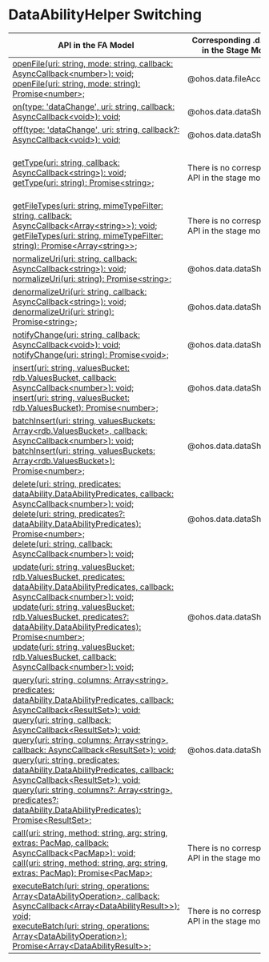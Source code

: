 # DataAbilityHelper Switching


  | API in the FA Model| Corresponding .d.ts File in the Stage Model| Corresponding API in the Stage Model| 
| -------- | -------- | -------- |
| [openFile(uri: string, mode: string, callback: AsyncCallback&lt;number&gt;): void;](../reference/apis-ability-kit/js-apis-inner-ability-dataAbilityHelper.md#dataabilityhelperopenfile)<br>[openFile(uri: string, mode: string): Promise&lt;number&gt;;](../reference/apis-ability-kit/js-apis-inner-ability-dataAbilityHelper.md#dataabilityhelperopenfile-1) | \@ohos.data.fileAccess.d.ts | [openFile(uri: string, flags: OPENFLAGS) : Promise&lt;number&gt;;](../reference/apis-core-file-kit/js-apis-fileAccess-sys.md#openfile)<br>[openFile(uri: string, flags: OPENFLAGS, callback: AsyncCallback&lt;number&gt;) : void;](../reference/apis-core-file-kit/js-apis-fileAccess-sys.md#openfile-1) |
| [on(type: 'dataChange', uri: string, callback: AsyncCallback&lt;void&gt;): void;](../reference/apis-ability-kit/js-apis-inner-ability-dataAbilityHelper.md#dataabilityhelperon) | \@ohos.data.dataShare.d.ts | [on(type: 'dataChange', uri: string, callback: AsyncCallback&lt;void&gt;): void;](../reference/apis-arkdata/js-apis-data-dataShare-sys.md#ondatachange) |
| [off(type: 'dataChange', uri: string, callback?: AsyncCallback&lt;void&gt;): void;](../reference/apis-ability-kit/js-apis-inner-ability-dataAbilityHelper.md#dataabilityhelperoff) | \@ohos.data.dataShare.d.ts | [off(type: 'dataChange', uri: string, callback?: AsyncCallback&lt;void&gt;): void;](../reference/apis-arkdata/js-apis-data-dataShare-sys.md#offdatachange) |
| [getType(uri: string, callback: AsyncCallback&lt;string&gt;): void;](../reference/apis-ability-kit/js-apis-inner-ability-dataAbilityHelper.md#dataabilityhelpergettype)<br>[getType(uri: string): Promise&lt;string&gt;;](../reference/apis-ability-kit/js-apis-inner-ability-dataAbilityHelper.md#dataabilityhelpergettype-1) | There is no corresponding API in the stage model.| The stage model does not support cross-process URI access. You are advised to use [the want parameter to carry the file descriptor and file information](file-processing-apps-startup.md) for cross-process file access.|
| [getFileTypes(uri: string, mimeTypeFilter: string, callback: AsyncCallback&lt;Array&lt;string&gt;&gt;): void;](../reference/apis-ability-kit/js-apis-inner-ability-dataAbilityHelper.md#dataabilityhelpergetfiletypes)<br>[getFileTypes(uri: string, mimeTypeFilter: string): Promise&lt;Array&lt;string&gt;&gt;;](../reference/apis-ability-kit/js-apis-inner-ability-dataAbilityHelper.md#dataabilityhelpergetfiletypes-1) | There is no corresponding API in the stage model.| The stage model does not support cross-process URI access. You are advised to use [the want parameter to carry the file descriptor and file information](file-processing-apps-startup.md) for cross-process file access.|
| [normalizeUri(uri: string, callback: AsyncCallback&lt;string&gt;): void;](../reference/apis-ability-kit/js-apis-inner-ability-dataAbilityHelper.md#dataabilityhelpernormalizeuri)<br>[normalizeUri(uri: string): Promise&lt;string&gt;;](../reference/apis-ability-kit/js-apis-inner-ability-dataAbilityHelper.md#dataabilityhelpernormalizeuri-1) | \@ohos.data.dataShare.d.ts | [normalizeUri(uri: string, callback: AsyncCallback&lt;string&gt;): void;](../reference/apis-arkdata/js-apis-data-dataShare-sys.md#normalizeuri)<br>[normalizeUri(uri: string): Promise&lt;string&gt;;](../reference/apis-arkdata/js-apis-data-dataShare-sys.md#normalizeuri-1) |
| [denormalizeUri(uri: string, callback: AsyncCallback&lt;string&gt;): void;](../reference/apis-ability-kit/js-apis-inner-ability-dataAbilityHelper.md#dataabilityhelperdenormalizeuri)<br>[denormalizeUri(uri: string): Promise&lt;string&gt;;](../reference/apis-ability-kit/js-apis-inner-ability-dataAbilityHelper.md#dataabilityhelperdenormalizeuri-1) | \@ohos.data.dataShare.d.ts | [denormalizeUri(uri: string, callback: AsyncCallback&lt;string&gt;): void;](../reference/apis-arkdata/js-apis-data-dataShare-sys.md#denormalizeuri)<br>[denormalizeUri(uri: string): Promise&lt;string&gt;;](../reference/apis-arkdata/js-apis-data-dataShare-sys.md#denormalizeuri-1) |
| [notifyChange(uri: string, callback: AsyncCallback&lt;void&gt;): void;](../reference/apis-ability-kit/js-apis-inner-ability-dataAbilityHelper.md#dataabilityhelpernotifychange)<br>[notifyChange(uri: string): Promise&lt;void&gt;;](../reference/apis-ability-kit/js-apis-inner-ability-dataAbilityHelper.md#dataabilityhelpernotifychange-1) | \@ohos.data.dataShare.d.ts | [notifyChange(uri: string, callback: AsyncCallback&lt;void&gt;): void;](../reference/apis-arkdata/js-apis-data-dataShare-sys.md#notifychange)<br>[notifyChange(uri: string): Promise&lt;void&gt;;](../reference/apis-arkdata/js-apis-data-dataShare-sys.md#notifychange-1) |
| [insert(uri: string, valuesBucket: rdb.ValuesBucket, callback: AsyncCallback&lt;number&gt;): void;](../reference/apis-ability-kit/js-apis-inner-ability-dataAbilityHelper.md#dataabilityhelperinsert)<br>[insert(uri: string, valuesBucket: rdb.ValuesBucket): Promise&lt;number&gt;;](../reference/apis-ability-kit/js-apis-inner-ability-dataAbilityHelper.md#dataabilityhelperinsert-1) | \@ohos.data.dataShare.d.ts | [insert(uri: string, value: ValuesBucket, callback: AsyncCallback&lt;number&gt;): void;](../reference/apis-arkdata/js-apis-data-dataShare-sys.md#insert)<br>[insert(uri: string, value: ValuesBucket): Promise&lt;number&gt;;](../reference/apis-arkdata/js-apis-data-dataShare-sys.md#insert-1) |
| [batchInsert(uri: string, valuesBuckets: Array&lt;rdb.ValuesBucket&gt;, callback: AsyncCallback&lt;number&gt;): void;](../reference/apis-ability-kit/js-apis-inner-ability-dataAbilityHelper.md#dataabilityhelperbatchinsert)<br>[batchInsert(uri: string, valuesBuckets: Array&lt;rdb.ValuesBucket&gt;): Promise&lt;number&gt;;](../reference/apis-ability-kit/js-apis-inner-ability-dataAbilityHelper.md#dataabilityhelperbatchinsert-1) | \@ohos.data.dataShare.d.ts | [batchInsert(uri: string, values: Array&lt;ValuesBucket&gt;, callback: AsyncCallback&lt;number&gt;): void;](../reference/apis-arkdata/js-apis-data-dataShare-sys.md#batchinsert)<br>[batchInsert(uri: string, values: Array&lt;ValuesBucket&gt;): Promise&lt;number&gt;;](../reference/apis-arkdata/js-apis-data-dataShare-sys.md#batchinsert-1) |
| [delete(uri: string, predicates: dataAbility.DataAbilityPredicates, callback: AsyncCallback&lt;number&gt;): void;](../reference/apis-ability-kit/js-apis-inner-ability-dataAbilityHelper.md#dataabilityhelperdelete)<br>[delete(uri: string, predicates?: dataAbility.DataAbilityPredicates): Promise&lt;number&gt;;](../reference/apis-ability-kit/js-apis-inner-ability-dataAbilityHelper.md#dataabilityhelperdelete-1)<br>[delete(uri: string, callback: AsyncCallback&lt;number&gt;): void;](../reference/apis-ability-kit/js-apis-inner-ability-dataAbilityHelper.md#dataabilityhelperdelete-2) | \@ohos.data.dataShare.d.ts | [delete(uri: string, predicates: dataSharePredicates.DataSharePredicates, callback: AsyncCallback&lt;number&gt;): void;](../reference/apis-arkdata/js-apis-data-dataShare-sys.md#delete)<br>[delete(uri: string, predicates: dataSharePredicates.DataSharePredicates): Promise&lt;number&gt;;](../reference/apis-arkdata/js-apis-data-dataShare-sys.md#delete-1) |
| [update(uri: string, valuesBucket: rdb.ValuesBucket, predicates: dataAbility.DataAbilityPredicates, callback: AsyncCallback&lt;number&gt;): void;](../reference/apis-ability-kit/js-apis-inner-ability-dataAbilityHelper.md#dataabilityhelperupdate)<br>[update(uri: string, valuesBucket: rdb.ValuesBucket, predicates?: dataAbility.DataAbilityPredicates): Promise&lt;number&gt;;](../reference/apis-ability-kit/js-apis-inner-ability-dataAbilityHelper.md#dataabilityhelperupdate-1)<br>[update(uri: string, valuesBucket: rdb.ValuesBucket, callback: AsyncCallback&lt;number&gt;): void;](../reference/apis-ability-kit/js-apis-inner-ability-dataAbilityHelper.md#dataabilityhelperupdate) | \@ohos.data.dataShare.d.ts | [update(uri: string, predicates: dataSharePredicates.DataSharePredicates, value: ValuesBucket, callback: AsyncCallback&lt;number&gt;): void;](../reference/apis-arkdata/js-apis-data-dataShare-sys.md#update)<br>[update(uri: string, predicates: dataSharePredicates.DataSharePredicates, value: ValuesBucket): Promise&lt;number&gt;;](../reference/apis-arkdata/js-apis-data-dataShare-sys.md#update-1) |
| [query(uri: string, columns: Array&lt;string&gt;, predicates: dataAbility.DataAbilityPredicates, callback: AsyncCallback&lt;ResultSet&gt;): void;](../reference/apis-ability-kit/js-apis-inner-ability-dataAbilityHelper.md#dataabilityhelperquery)<br>[query(uri: string, callback: AsyncCallback&lt;ResultSet&gt;): void;](../reference/apis-ability-kit/js-apis-inner-ability-dataAbilityHelper.md#dataabilityhelperquery-1)<br>[query(uri: string, columns: Array&lt;string&gt;, callback: AsyncCallback&lt;ResultSet&gt;): void;](../reference/apis-ability-kit/js-apis-inner-ability-dataAbilityHelper.md#dataabilityhelperquery-2)<br>[query(uri: string, predicates: dataAbility.DataAbilityPredicates, callback: AsyncCallback&lt;ResultSet&gt;): void;](../reference/apis-ability-kit/js-apis-inner-ability-dataAbilityHelper.md#dataabilityhelperquery-3)<br>[query(uri: string, columns?: Array&lt;string&gt;, predicates?: dataAbility.DataAbilityPredicates): Promise&lt;ResultSet&gt;;](../reference/apis-ability-kit/js-apis-inner-ability-dataAbilityHelper.md#dataabilityhelperquery-4) | \@ohos.data.dataShare.d.ts | [query(uri: string, predicates: dataSharePredicates.DataSharePredicates, columns: Array&lt;string&gt;, callback: AsyncCallback&lt;DataShareResultSet&gt;): void;](../reference/apis-arkdata/js-apis-data-dataShare-sys.md#query)<br>[query(uri: string, predicates: dataSharePredicates.DataSharePredicates, columns: Array&lt;string&gt;): Promise&lt;DataShareResultSet&gt;;](../reference/apis-arkdata/js-apis-data-dataShare-sys.md#query-1) |
| [call(uri: string, method: string, arg: string, extras: PacMap, callback: AsyncCallback&lt;PacMap&gt;): void;](../reference/apis-ability-kit/js-apis-inner-ability-dataAbilityHelper.md#dataabilityhelpercall)<br>[call(uri: string, method: string, arg: string, extras: PacMap): Promise&lt;PacMap&gt;;](../reference/apis-ability-kit/js-apis-inner-ability-dataAbilityHelper.md#dataabilityhelpercall-1) | There is no corresponding API in the stage model.| No corresponding API is provided.|
| [executeBatch(uri: string, operations: Array&lt;DataAbilityOperation&gt;, callback: AsyncCallback&lt;Array&lt;DataAbilityResult&gt;&gt;): void;](../reference/apis-ability-kit/js-apis-inner-ability-dataAbilityHelper.md#dataabilityhelperexecutebatch)<br>[executeBatch(uri: string, operations: Array&lt;DataAbilityOperation&gt;): Promise&lt;Array&lt;DataAbilityResult&gt;&gt;;](../reference/apis-ability-kit/js-apis-inner-ability-dataAbilityHelper.md#dataabilityhelperexecutebatch-1) | There is no corresponding API in the stage model.| No corresponding API is provided.|

